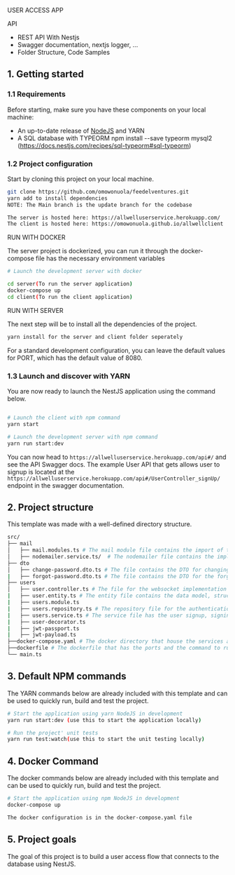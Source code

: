 USER ACCESS APP


API

- REST API With Nestjs
- Swagger documentation, nextjs logger, ...
- Folder Structure, Code Samples

## 1. Getting started

### 1.1 Requirements

Before starting, make sure you have these components on your local machine:

- An up-to-date release of [NodeJS](https://nodejs.org/) and YARN
- A SQL database with TYPEORM npm install --save typeorm mysql2 (https://docs.nestjs.com/recipes/sql-typeorm#sql-typeorm)

### 1.2 Project configuration

Start by cloning this project on your local machine.

``` sh
git clone https://github.com/omowonuola/feedelventures.git
yarn add to install dependencies
NOTE: The Main branch is the update branch for the codebase

The server is hosted here: https://allwelluserservice.herokuapp.com/
The client is hosted here: https://omowonuola.github.io/allwellclient
```
RUN WITH DOCKER

The server project is dockerized, you can run it through the docker-compose file has the necessary environment variables
```sh
# Launch the development server with docker

cd server(To run the server application)
docker-compose up
cd client(To run the client application)
```
RUN WITH SERVER

The next step will be to install all the dependencies of the project.

```sh
yarn install for the server and client folder seperately
```

For a standard development configuration, you can leave the default values for PORT, which has the default value of 8080.

### 1.3 Launch and discover with YARN

You are now ready to launch the NestJS application using the command below.

```sh

# Launch the client with npm command
yarn start

# Launch the development server with npm command
yarn run start:dev
```

You can now head to `https://allwelluserservice.herokuapp.com/api#/` and see the API Swagger docs. 
The example User API that gets allows user to signup is located at the `https://allwelluserservice.herokuapp.com/api#/UserController_signUp/` endpoint in the swagger documentation.

## 2. Project structure

This template was made with a well-defined directory structure.

```sh
src/
├── mail
│   ├── mail.modules.ts # The mail module file contains the import of the mailerService
│   ├── nodemailer.service.ts/  # The nodemailer file contains the implementation of the nodemailer for sending emails to users
├── dto
│   ├── change-password.dto.ts # The file contains the DTO for changing password process
|   ├── forgot-password.dto.ts # The file contains the DTO for the forgot password process
├── users
│   ├── user.controller.ts # The file for the websocket implementation
|   ├── user.entity.ts # The entity file contains the data model, structure and type for the authentication process, it references to the mysql database
|   ├── users.module.ts
|   ├── users.repository.ts # The repository file for the authentication references the database by running queries directly to the database
|   ├── users.service.ts # The service file has the user signup, signin, forgot password and reset password function which references the repository file
|   ├── user-decorator.ts
|   ├── jwt-passport.ts
|   ├── jwt-payload.ts
├──docker-compose.yaml # The docker directory that house the services and the docker environmental variables.
├──dockerfile # The dockerfile that has the ports and the command to run the application.
└── main.ts
```

## 3. Default NPM commands

The YARN commands below are already included with this template and can be used to quickly run, build and test the project.

```sh
# Start the application using yarn NodeJS in development
yarn run start:dev (use this to start the application locally)

# Run the project' unit tests
yarn run test:watch(use this to start the unit testing locally)
```

## 4. Docker Command

The docker commands below are already included with this template and can be used to quickly run, build and test the project.

```sh
# Start the application using npm NodeJS in development
docker-compose up

The docker configuration is in the docker-compose.yaml file

```


## 5. Project goals

The goal of this project is to build a user access flow that connects to the database using NestJS.


